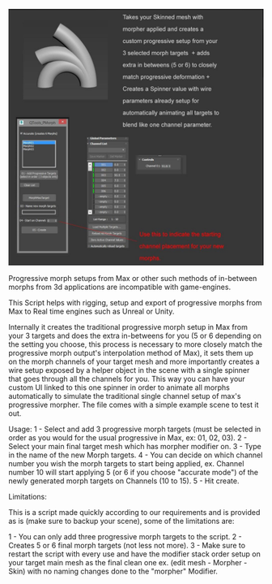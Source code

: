 
![](RigUEProgressiveMorph.JPG)

Progressive morph setups from Max or other such methods of in-between morphs from 3d applications are incompatible with game-engines.

This Script helps with rigging, setup and export of progressive morphs from Max to Real time engines such as Unreal or Unity. 

Internally it creates the traditional progressive morph setup in Max from your 3 targets and does the extra in-betweens for you (5 or 6 depending on the setting you choose, this process is necessary to more closely match the progressive morph output's interpolation method of Max), it sets them up on the morph channels of your target mesh and more importantly creates a wire setup exposed by a helper object in the scene with a single spinner that goes through all the channels for you. This way you can have your custom UI linked to this one spinner in order to animate all morphs automatically to simulate the traditional single channel setup of max's progressive morpher.
The file comes with a simple example scene to test it out.

Usage:
1 - Select and add 3 progressive morph targets (must be selected in order as you would for the usual progressive in Max, ex: 01, 02, 03).
2 - Select your main final target mesh which has morpher modifier on.
3 - Type in the name of the new Morph targets.
4 - You can decide on which channel number you wish the morph targets to start being applied, ex. Channel number 10 will start applying 5 (or 6 if you choose "accurate mode") of the newly generated morph targets on Channels (10 to 15).
5 - Hit create.

Limitations:

This is a script made quickly according to our requirements and is provided as is (make sure to backup your scene), some of the limitations are:

1 - You can only add three progressive morph targets to the script.
2 - Creates 5 or 6 final morph targets (not less not more).
3 - Make sure to restart the script with every use and have the modifier stack order setup on your target main mesh as the final clean one ex. (edit mesh - Morpher - Skin) with no naming changes done to the "morpher" Modifier.
